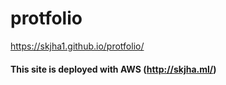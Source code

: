 # protfolio

https://skjha1.github.io/protfolio/

#### This site is deployed with AWS (http://skjha.ml/)

